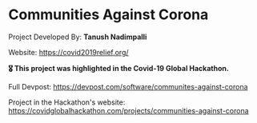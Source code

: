 # Communities Against Corona
Project Developed By: **Tanush Nadimpalli**

Website: https://covid2019relief.org/

**🎖 This project was highlighted in the Covid-19 Global Hackathon.**

Full Devpost: https://devpost.com/software/communites-against-corona

Project in the Hackathon's website: https://covidglobalhackathon.com/projects/communities-against-corona

